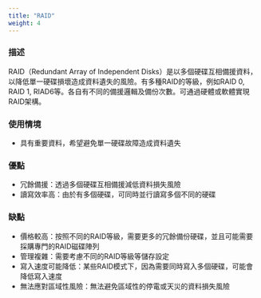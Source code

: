 ```yaml
---
title: "RAID"
weight: 4
---
```


### 描述

RAID（Redundant Array of Independent Disks）是以多個硬碟互相備援資料，以降低單一硬碟損壞造成資料遺失的風險。有多種RAID的等級，例如RAID 0, RAID 1, RIAD6等。各自有不同的備援邏輯及備份次數。可通過硬體或軟體實現RAID架構。

### 使用情境

- 具有重要資料，希望避免單一硬碟故障造成資料遺失

### 優點

- 冗餘備援：透過多個硬碟互相備援減低資料損失風險
- 讀寫效率高：由於有多個硬碟，可同時並行讀寫多個不同的硬碟

### 缺點

- 價格較高：按照不同的RAID等級，需要更多的冗餘備份硬碟，並且可能需要採購專門的RAID磁碟陣列
- 管理複雜：需要考慮不同的RAID等級等儲存設定
- 寫入速度可能降低：某些RAID模式下，因為需要同時寫入多個硬碟，可能會降低寫入速度
- 無法應對區域性風險：無法避免區域性的停電或天災的資料損失風險